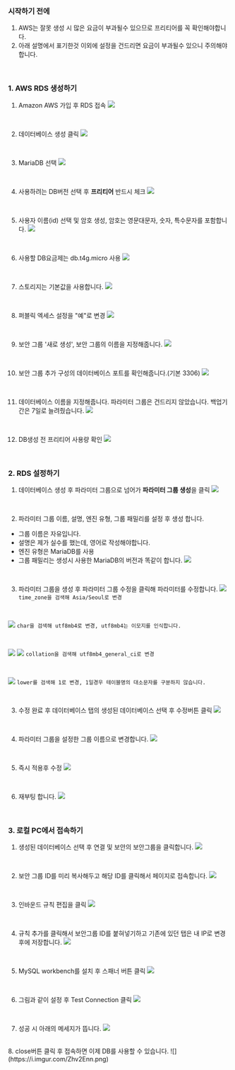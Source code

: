 
### 시작하기 전에
1. AWS는 잘못 생성 시 많은 요금이 부과될수 있으므로 프리티어를 꼭 확인해야합니다.
2. 아래 설명에서 표기한것 이외에 설정을 건드리면 요금이 부과될수 있으니 주의해야합니다.

<br>


### 1. AWS RDS 생성하기

1. Amazon AWS 가입 후 RDS 접속
![](https://i.imgur.com/agphMb4.png)

<br>


2. 데이터베이스 생성 클릭
![](https://i.imgur.com/pidH8WE.png)


<br>

3. MariaDB 선택
![](https://i.imgur.com/RhWYQJb.png)


<br>

4. 사용하려는 DB버전 선택 후 **프리티어** 반드시 체크 
![](https://i.imgur.com/kZdy4IN.png)

<br>

5. 사용자 이름(id) 선택 및 암호 생성, 암호는 영문대문자, 숫자, 특수문자를 포함합니다.
![](https://i.imgur.com/57rWfat.png)

<br>

6. 사용할 DB요금제는 db.t4g.micro 사용
![](Screenshot%202024-08-13%20at%202.02.27%20PM.png)

<br>

7. 스토리지는 기본값을 사용합니다.
![](https://i.imgur.com/Rt2A2B0.png)


<br>

8. 퍼블릭 엑세스 설정을 "예"로 변경
![](https://i.imgur.com/qpOFMuT.png)

<br>

9. 보안 그룹 '새로 생성', 보안 그룹의 이름을 지정해줍니다.
![](https://i.imgur.com/b5cZRoL.png)

<br>

10. 보안 그룹 추가 구성의 데이터베이스 포트를 확인해줍니다.(기본 3306)
![](https://i.imgur.com/Q1qykel.png)

<br>

11. 데이터베이스 이름을 지정해줍니다. 파라미터 그룹은 건드리지 않았습니다. 백업기간은 7일로 늘려줬습니다.
![](https://i.imgur.com/DZxC025.png)


<br>

12. DB생성 전 프리티어 사용량 확인
![](https://i.imgur.com/qKx7XDx.png)


<br>

###  2. RDS 설정하기

1. 데이터베이스 생성 후 파라미터 그룹으로 넘어가 **파라미터 그룹 생성**을 클릭
![](https://i.imgur.com/2aJVXO3.png)

<br>

2. 파라미터 그룹 이름, 설명, 엔진 유형, 그룹 패밀리를 설정 후 생성 합니다.
* 그룹 이름은 자유입니다.
* 설명은 제가 실수를 했는데, 영어로 작성해야합니다.
* 엔진 유형은 MariaDB를 사용
* 그룹 패밀리는 생성시 사용한 MariaDB의 버전과 똑같이 합니다.
![](https://i.imgur.com/0B0tFAo.png)

<br>

3. 파라미터 그룹을 생성 후 파라미터 그룹 수정을 클릭해 파라미터를 수정합니다.
![](https://i.imgur.com/sjuZl8M.png)
`time_zone을 검색해 Asia/Seoul로 변경`

<br>


![](https://i.imgur.com/ar3Jggd.png)
`char을 검색해 utf8mb4로 변경, utf8mb4는 이모지를 인식합니다.`

<br>



![](https://i.imgur.com/JIX03Vc.png)
![](https://i.imgur.com/kssgIpy.png)
`collation을 검색해 utf8mb4_general_ci로 변경`

<br>


![](https://i.imgur.com/r9nHsxa.png)
`lower를 검색해 1로 변경, 1일경우 테이블명의 대소문자를 구분하지 않습니다.`

<br>

3. 수정 완료 후 데이터베이스 탭의 생성된 데이터베이스 선택 후 수정버튼 클릭
![](https://i.imgur.com/PJEJChb.png)


<br>

4. 파라미터 그룹을 설정한 그룹 이름으로 변경합니다.
![](https://i.imgur.com/kKBVJ6v.png)


<br>

5. 즉시 적용후 수정
![](https://i.imgur.com/H5tiaAr.png)

<br>

6. 재부팅 합니다.
![](https://i.imgur.com/cAjyS5Z.png)

<br>

### 3. 로컬 PC에서 접속하기

1. 생성된 데이터베이스 선택 후 연결 및 보안의 보안그룹을 클릭합니다.
![](https://i.imgur.com/HXCEcwI.png)

<br>


2. 보안 그룹 ID를 미리 복사해두고 해당 ID를 클릭해서 페이지로 접속합니다.
![](https://i.imgur.com/1B8jsGm.png)

<br>

3. 인바운드 규칙 편집을 클릭
![](https://i.imgur.com/CtZubA2.png)


<br>

4. 규칙 추가를 클릭해서 보안그룹 ID를 붙혀넣기하고 기존에 있던 탭은 내 IP로 변경후에 저장합니다.
![](https://i.imgur.com/apxnbYi.png)


<br>

5. MySQL workbench를 설치 후 스패너 버튼 클릭
![](https://i.imgur.com/nSpPWIT.png)

<br>

6. 그림과 같이 설정 후 Test Connection 클릭
![](https://i.imgur.com/3w8TiPg.png)


<br>

7. 성공 시 아래의 메세지가 뜹니다. 
![](https://i.imgur.com/BybMyHp.png)


<br>
8. close버튼 클릭 후 접속하면 이제 DB를 사용할 수 있습니다.
![](https://i.imgur.com/Zhv2Enn.png)

